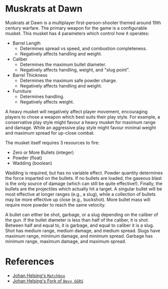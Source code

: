 # Muskrats at Dawn

Muskrats at Dawn is a multiplayer first-person-shooter themed around 19th century warfare. The primary weapon for the game is a configurable musket. This musket has 4 parameters which control how it operates:

 * Barrel Length
    * Determines spread vs speed, and combustion completeness.
    * Negatively affects handling and weight.
 * Caliber
    * Determines the maximum bullet diameter.
    * Negatively affects handling, weight, and "slug point".
 * Barrel Thickness
    * Determines the maximum safe powder charge.
    * Negatively affects handling and weight.
 * Furniture
    * Determines handling.
    * Negatively affects weight.

A heavy musket will negatively affect player movement, encouraging players to chose a weapon which best suits their play style. For example, a conservative play style might favour a heavy musket for maximum range and damage. While an aggressive play style might favour minimal weight and maximum spread for up-close combat.

The musket itself requires 3 resources to fire:

 * Zero or More Bullets (integer)
 * Powder (float)
 * Wadding (boolean)

Wadding is required, but has no variable effect. Powder quantity determines the force imparted on the bullets. If no bullets are loaded, the gaseous blast is the only source of damage (which can still be quite effective!). Finally, the bullets are the projectiles which actually hit a target. A singular bullet will be most effective at longer ranges (e.g., a slug), while a collection of bullets may be more effective up close (e.g., buckshot). More bullet mass will require more powder to reach the same velocity.

A bullet can either be shot, garbage, or a slug depending on the caliber of the gun. If the bullet diameter is less than half of the caliber, it is shot. Between half and equal to, it is garbage, and equal to caliber it is a slug. Shot has medium range, medium damage, and medium spread. Slugs have maximum range, minimum damage, and minimum spread. Garbage has minimum range, maximum damage, and maximum spread.

# References

 * [Johan Helsing's `Matchbox`](https://github.com/johanhelsing/matchbox)
 * [Johan Helsing's Fork of `Bevy GGRS`](https://github.com/johanhelsing/bevy_ggrs/tree/bevy-0.10)